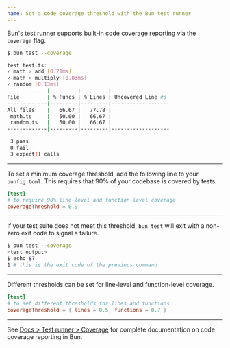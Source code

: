 ```yaml
---
name: Set a code coverage threshold with the Bun test runner
---
```


Bun's test runner supports built-in code coverage reporting via the `--coverage` flag.

```sh
$ bun test --coverage

test.test.ts:
✓ math > add [0.71ms]
✓ math > multiply [0.03ms]
✓ random [0.13ms]
-------------|---------|---------|-------------------
File         | % Funcs | % Lines | Uncovered Line #s
-------------|---------|---------|-------------------
All files    |   66.67 |   77.78 |
 math.ts     |   50.00 |   66.67 |
 random.ts   |   50.00 |   66.67 |
-------------|---------|---------|-------------------

 3 pass
 0 fail
 3 expect() calls
```

---

To set a minimum coverage threshold, add the following line to your `bunfig.toml`. This requires that 90% of your codebase is covered by tests.

```toml
[test]
# to require 90% line-level and function-level coverage
coverageThreshold = 0.9
```

---

If your test suite does not meet this threshold, `bun test` will exit with a non-zero exit code to signal a failure.

```sh
$ bun test --coverage
<test output>
$ echo $?
1 # this is the exit code of the previous command
```

---

Different thresholds can be set for line-level and function-level coverage.

```toml
[test]
# to set different thresholds for lines and functions
coverageThreshold = { lines = 0.5, functions = 0.7 }
```

---

See [Docs > Test runner > Coverage](https://bun.sh/docs/test/coverage) for complete documentation on code coverage reporting in Bun.
